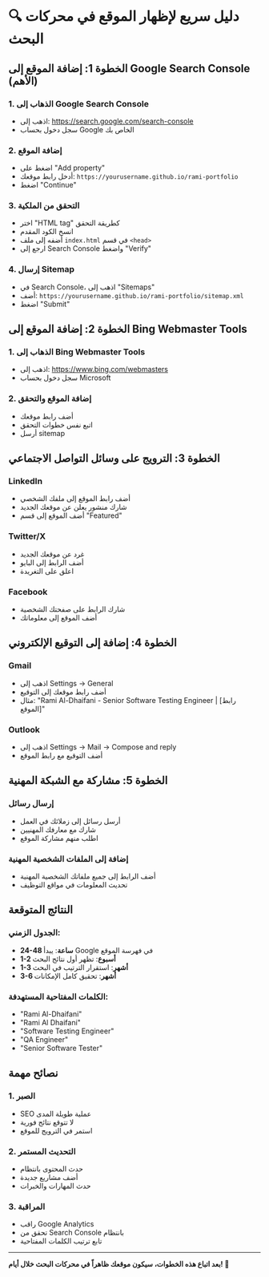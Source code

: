# 🔍 دليل سريع لإظهار الموقع في محركات البحث

## الخطوة 1: إضافة الموقع إلى Google Search Console (الأهم)

### 1. الذهاب إلى Google Search Console
- اذهب إلى: https://search.google.com/search-console
- سجل دخول بحساب Google الخاص بك

### 2. إضافة الموقع
- اضغط على "Add property"
- أدخل رابط موقعك: `https://yourusername.github.io/rami-portfolio`
- اضغط "Continue"

### 3. التحقق من الملكية
- اختر "HTML tag" كطريقة التحقق
- انسخ الكود المقدم
- أضفه إلى ملف `index.html` في قسم `<head>`
- ارجع إلى Search Console واضغط "Verify"

### 4. إرسال Sitemap
- في Search Console، اذهب إلى "Sitemaps"
- أضف: `https://yourusername.github.io/rami-portfolio/sitemap.xml`
- اضغط "Submit"

## الخطوة 2: إضافة الموقع إلى Bing Webmaster Tools

### 1. الذهاب إلى Bing Webmaster Tools
- اذهب إلى: https://www.bing.com/webmasters
- سجل دخول بحساب Microsoft

### 2. إضافة الموقع والتحقق
- أضف رابط موقعك
- اتبع نفس خطوات التحقق
- أرسل sitemap

## الخطوة 3: الترويج على وسائل التواصل الاجتماعي

### LinkedIn
- أضف رابط الموقع إلى ملفك الشخصي
- شارك منشور يعلن عن موقعك الجديد
- أضف الموقع إلى قسم "Featured"

### Twitter/X
- غرد عن موقعك الجديد
- أضف الرابط إلى البايو
- اعلق على التغريدة

### Facebook
- شارك الرابط على صفحتك الشخصية
- أضف الموقع إلى معلوماتك

## الخطوة 4: إضافة إلى التوقيع الإلكتروني

### Gmail
- اذهب إلى Settings → General
- أضف رابط موقعك إلى التوقيع
- مثال: "Rami Al-Dhaifani - Senior Software Testing Engineer | [رابط الموقع]"

### Outlook
- اذهب إلى Settings → Mail → Compose and reply
- أضف التوقيع مع رابط الموقع

## الخطوة 5: مشاركة مع الشبكة المهنية

### إرسال رسائل
- أرسل رسائل إلى زملائك في العمل
- شارك مع معارفك المهنيين
- اطلب منهم مشاركة الموقع

### إضافة إلى الملفات الشخصية المهنية
- أضف الرابط إلى جميع ملفاتك الشخصية المهنية
- تحديث المعلومات في مواقع التوظيف

## النتائج المتوقعة

### الجدول الزمني:
- **24-48 ساعة**: يبدأ Google في فهرسة الموقع
- **1-2 أسبوع**: تظهر أول نتائج البحث
- **1-3 أشهر**: استقرار الترتيب في البحث
- **3-6 أشهر**: تحقيق كامل الإمكانات

### الكلمات المفتاحية المستهدفة:
- "Rami Al-Dhaifani"
- "Rami Al Dhaifani"
- "Software Testing Engineer"
- "QA Engineer"
- "Senior Software Tester"

## نصائح مهمة

### 1. الصبر
- SEO عملية طويلة المدى
- لا تتوقع نتائج فورية
- استمر في الترويج للموقع

### 2. التحديث المستمر
- حدث المحتوى بانتظام
- أضف مشاريع جديدة
- حدث المهارات والخبرات

### 3. المراقبة
- راقب Google Analytics
- تحقق من Search Console بانتظام
- تابع ترتيب الكلمات المفتاحية

---

**بعد اتباع هذه الخطوات، سيكون موقعك ظاهراً في محركات البحث خلال أيام! 🚀** 